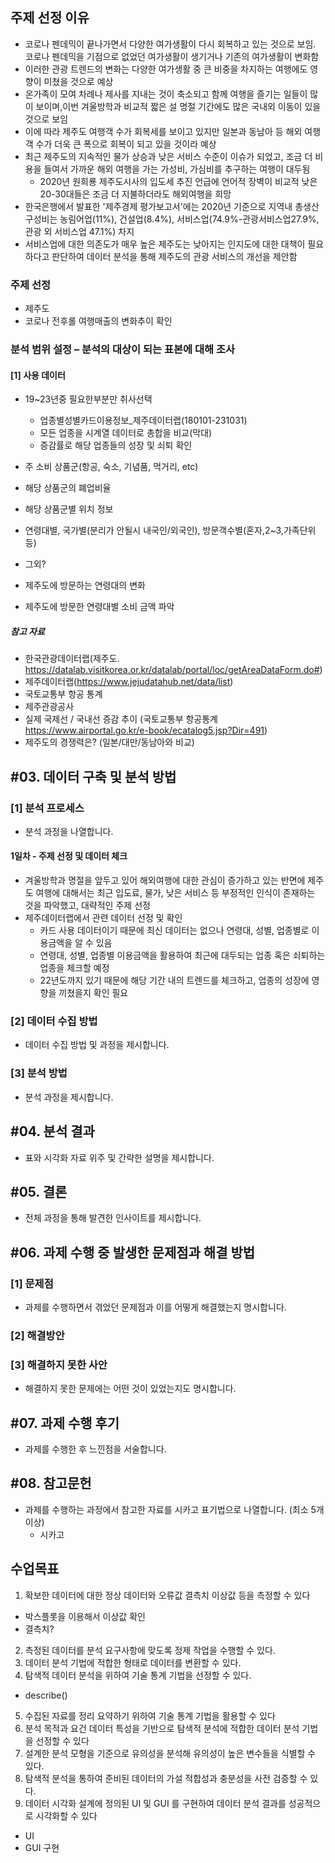 ## 주제 선정 이유

- 코로나 펜데믹이 끝나가면서 다양한 여가생활이 다시 회복하고 있는 것으로 보임. 코로나 펜데믹을 기점으로 없었던 여가생활이 생기거나 기존의 여가생활이 변화함
- 이러한 관광 트렌드의 변화는 다양한 여가생활 중 큰 비중을 차지하는 여행에도 영향이 미쳤을 것으로 예상
- 온가족이 모여 차례나 제사를 지내는 것이 축소되고 함께 여행을 즐기는 일들이 많이 보이며,이번 겨울방학과 비교적 짧은 설 명절 기간에도 많은 국내외 이동이 있을 것으로 보임
- 이에 따라 제주도 여행객 수가 회복세를 보이고 있지만 일본과 동남아 등 해외 여행객 수가 더욱 큰 폭으로 회복이 되고 있을 것이라 예상
- 최근 제주도의 지속적인 물가 상승과 낮은 서비스 수준이 이슈가 되었고, 조금 더 비용을 들여서 가까운 해외 여행을 가는 가성비, 가심비를 추구하는 여행이 대두됨
  - 2020년 원희룡 제주도시사의 입도세 추진 언급에 언어적 장벽이 비교적 낮은 20-30대들은 조금 더 지불하더라도 해외여행을 희망
- 한국은행에서 발표한 '제주경제 평가보고서'에는 2020년 기준으로 지역내 총생산 구성비는 농림어업(11%), 건설업(8.4%), 서비스업(74.9%-관광서비스업27.9%, 관광 외 서비스업 47.1%) 차지
- 서비스업에 대한 의존도가 매우 높은 제주도는 낮아지는 인지도에 대한 대책이 필요하다고 판단하여 데이터 분석을 통해 제주도의 관광 서비스의 개선을 제안함

### 주제 선정
* 제주도
* 코로나 전후롤 여행매출의 변화추이 확인

### 분석 범위 설정 – 분석의 대상이 되는 표본에 대해 조사

#### [1] 사용 데이터
* 19~23년중 필요한부분만 취사선택
  - 업종별성별카드이용정보_제주데이터랩(180101-231031)
  - 모든 업종을 시계열 데이터로 총합을 비교(막대)
  - 증감률로 해당 업종들의 성장 및 쇠퇴 확인

* 주 소비 상품군(항공, 숙소, 기념품, 먹거리, etc)
* 해당 상품군의 폐업비율
* 해당 상품군별 위치 정보
* 연령대별, 국가별(분리가 안될시 내국인/외국인), 방문객수별(혼자,2~3,가족단위 등)
* 그외?
* 제주도에 방문하는 연령대의 변화
* 제주도에 방문한 연령대별 소비 금액 파악

##### 참고 자료
* 한국관광데이터랩(제주도. https://datalab.visitkorea.or.kr/datalab/portal/loc/getAreaDataForm.do#)
* 제주데이터랩(https://www.jejudatahub.net/data/list)
* 국토교통부 항공 통계
* 제주관광공사
* 실제 국제선 / 국내선 증감 추이 (국토교통부 항공통계 https://www.airportal.go.kr/e-book/ecatalog5.jsp?Dir=491)
* 제주도의 경쟁력은? (일본/대만/동남아와 비교)

## #03. 데이터 구축 및 분석 방법

### [1] 분석 프로세스
* 분석 과정을 나열합니다.

#### 1일차 - 주제 선정 및 데이터 체크
* 겨울방학과 명절을 앞두고 있어 해외여행에 대한 관심이 증가하고 있는 반면에 제주도 여행에 대해서는 최근 입도료, 물가, 낮은 서비스 등 부정적인 인식이 존재하는 것을 파악했고, 대략적인 주제 선정
* 제주데이터랩에서 관련 데이터 선정 및 확인
  * 카드 사용 데이터이기 때문에 최신 데이터는 없으나 연령대, 성별, 업종별로 이용금액을 알 수 있음
  * 연령대, 성별, 업종별 이용금액을 활용하여 최근에 대두되는 업종 혹은 쇠퇴하는 업종을 체크할 예정
  * 22년도까지 있기 때문에 해당 기간 내의 트렌드를 체크하고, 업종의 성장에 영향을 끼쳤을지 확인 필요





### [2] 데이터 수집 방법
* 데이터 수집 방법 및 과정을 제시합니다.

### [3] 분석 방법
* 분석 과정을 제시합니다.


## #04. 분석 결과
* 표와 시각화 자료 위주 및 간략한 설명을 제시합니다.


## #05. 결론
* 전체 과정을 통해 발견한 인사이트를 제시합니다.


## #06. 과제 수행 중 발생한 문제점과 해결 방법

### [1] 문제점
* 과제를 수행하면서 겪었던 문제점과 이를 어떻게 해결했는지 명시합니다.

### [2] 해결방안

### [3] 해결하지 못한 사안
* 해결하지 못한 문제에는 어떤 것이 있었는지도 명시합니다.


## #07. 과제 수행 후기
* 과제를 수행한 후 느낀점을 서술합니다.


## #08. 참고문헌
* 과제를 수행하는 과정에서 참고한 자료를 시카고 표기법으로 나열합니다. (최소 5개 이상) 
  - 시카고

## 수업목표
1. 확보한 데이터에 대한 정상 데이터와 오류값 결측치 이상값 등을 측정할 수 있다
* 박스플롯을 이용해서 이상값 확인
* 결측치?
2. 측정된 데이터를 분석 요구사항에 맞도록 정제 작업을 수행할 수 있다.
3. 데이터 분석 기법에 적합한 형태로 데이터를 변환할 수 있다.
4. 탐색적 데이터 분석을 위하여 기술 통계 기법을 선정할 수 있다.
* describe()
5. 수집된 자료를 정리 요약하기 위하여 기술 통계 기법을 활용할 수 있다
6. 분석 목적과 요건 데이터 특성을 기반으로 탐색적 분석에 적합한 데이터 분석 기법을 선정할 수 있다
7. 설계한 분석 모형을 기준으로 유의성을 분석해 유의성이 높은 변수들을 식별할 수 있다.
8. 탐색적 분석을 통하여 준비된 데이터의 가설 적합성과 충분성을 사전 검증할 수 있다.
9. 데이터 시각화 설계에 정의된 UI 및 GUI 를 구현하여 데이터 분석 결과를 성공적으로 시각화할 수 있다
* UI
* GUI 구현